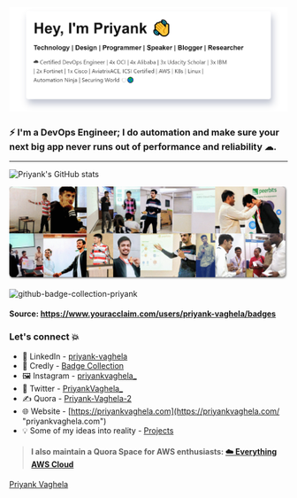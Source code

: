 ![I'm all about automation.](assets/images/priyankintro.png)

### ⚡ I'm a DevOps Engineer; I do automation and make sure your next big app never runs out of performance and reliability ☁.
---
![Priyank's GitHub stats](https://github-readme-stats.vercel.app/api?username=Priyank-Vaghela&show_icons=true&hide_border=true)

![github-cover-photo-priyank](assets/images/github-cover-photo.png)

![github-badge-collection-priyank](assets/images/certification-collection.gif)
#### Source: https://www.youracclaim.com/users/priyank-vaghela/badges

### Let's connect 💥
- 💼 LinkedIn - [priyank-vaghela](https://www.linkedin.com/in/priyank-vaghela)
- 🏅 Credly - [Badge Collection](https://www.youracclaim.com/users/priyank-vaghela/badges)
- 🖼 Instagram - [priyankvaghela_](https://instagram.com/priyankvaghela_ "instagram.com")
- 💬 Twitter - [PriyankVaghela_](https://twitter.com/PriyankVaghela_ "twitter.com")
- ✍ Quora - [Priyank-Vaghela-2](https://www.quora.com/profile/Priyank-Vaghela-2 "quora.com")
- 🌐 Website - [https://priyankvaghela.com](https://priyankvaghela.com/ "priyankvaghela.com")
- 💡 Some of my ideas into reality - [Projects](https://priyankvaghela.com/projects "priyankvaghela.com")

> #### I also maintain a Quora Space for AWS enthusiasts: [☁️ Everything AWS Cloud](https://www.quora.com/q/awscloud "www.quora.com")

[Priyank Vaghela](https://priyankvaghela.com)
